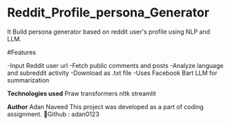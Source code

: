 # Reddit_Profile_persona_Generator

It Build persona generator based on reddit user's profile using NLP and LLM.

#Features

-Input Reddit user url
-Fetch public comments and posts
-Analyze language and subreddit activity
-Download as .txt file 
-Uses Facebook Bart LLM for summarization

**Technologies used**
Praw
transformers
nltk
streamlit

**Author**
Adan Naveed
This project was developed as a part of coding assignment.
📎Github : adan0123
